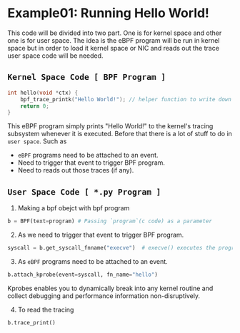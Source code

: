 # Example01: Running Hello World!

This code will be divided into two part. One is for kernel space and other one is for user space. The idea is the eBPF program will be run in kernel space but in order to load it kernel space or NIC and reads out the trace user space code will be needed.

## `Kernel Space Code [ BPF Program ]`
```c
int hello(void *ctx) {
    bpf_trace_printk("Hello World!"); // helper function to write down a message.
    return 0;
}
```

This eBPF program simply prints "Hello World!" to the kernel's tracing subsystem whenever it is executed. Before that there is a lot of stuff to do in `user space`. Such as

- `eBPF` programs need to be attached to an event.
- Need to trigger that event to trigger BPF program.
- Need to reads out those traces (if any).

## `User Space Code [ *.py Program ]`

1. Making a bpf obejct with bpf program

```python
b = BPF(text=program) # Passing `program`(c code) as a parameter
```
2. As we need to trigger that event to trigger BPF program.
```python
syscall = b.get_syscall_fnname("execve")  # execve() executes the program referred to by pathname.
```
3. As `eBPF` programs need to be attached to an event.
```python
b.attach_kprobe(event=syscall, fn_name="hello")
```
Kprobes enables you to dynamically break into any kernel routine and collect debugging and performance information non-disruptively. 

4. To read the tracing
```python
b.trace_print()
```